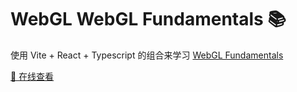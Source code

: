 # WebGL WebGL Fundamentals 📚

使用 Vite + React + Typescript 的组合来学习 [WebGL Fundamentals](https://webglfundamentals.org/)

[🚀 在线查看](https://quantum-rose.github.io/)
